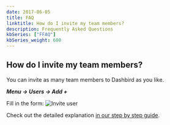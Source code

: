 ```yaml
---
date: 2017-06-05
title: FAQ
linktitle: How do I invite my team members?
description: Frequently Asked Questions
kbSeries: ["FFAQ"]
kbSeries_weight: 600
---
```


<h2>
  <span class="h2 underlined bold">
    How do I invite my team members?
  </span>
</h2>
You can invite as many team members to Dashbird as you like.

_**Menu -> Users -> Add +**_

Fill in the form:
![Invite user](/images/docs/inviteuser.png 'Invite user')

Check out the detailed explanation [in our step by step guide](/docs/get-started/step-by-step-guide/).

<!-- - explain the what "organizations' are
- explain the principle of how Dashbird views adding team members as positive - or some motivational crap :)
- explain how you add team members
- add screenshot and concrete ste-by-step guide
- link to `/docs/get-started/say-hi-to-dashbird/` -->